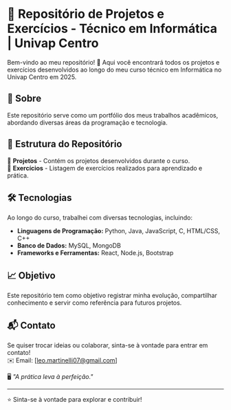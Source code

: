 # 📂 Repositório de Projetos e Exercícios - Técnico em Informática | Univap Centro  

Bem-vindo ao meu repositório! 🚀 Aqui você encontrará todos os projetos e exercícios desenvolvidos ao longo do meu curso técnico em Informática no Univap Centro em 2025.  

## 📌 Sobre  
Este repositório serve como um portfólio dos meus trabalhos acadêmicos, abordando diversas áreas da programação e tecnologia.  

## 📂 Estrutura do Repositório  
🔹 **Projetos** - Contém os projetos desenvolvidos durante o curso.  
🔹 **Exercícios** - Listagem de exercícios realizados para aprendizado e prática.  

## 🛠️ Tecnologias  
Ao longo do curso, trabalhei com diversas tecnologias, incluindo:  
- **Linguagens de Programação:** Python, Java, JavaScript, C, HTML/CSS, C++  
- **Banco de Dados:** MySQL, MongoDB  
- **Frameworks e Ferramentas:** React, Node.js, Bootstrap  

## 📈 Objetivo  
Este repositório tem como objetivo registrar minha evolução, compartilhar conhecimento e servir como referência para futuros projetos.  

## 📬 Contato  
Se quiser trocar ideias ou colaborar, sinta-se à vontade para entrar em contato!  
✉️ Email: [leo.martinelli07@gmail.com]    

🖥️ _"A prática leva à perfeição."_  

---
⭐ Sinta-se à vontade para explorar e contribuir!  

